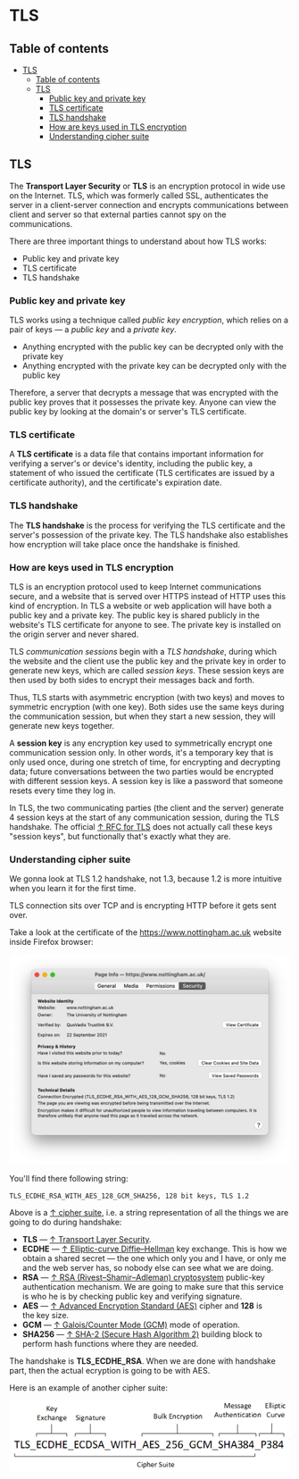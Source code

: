 # TLS
## Table of contents

- [TLS](#tls)
  - [Table of contents](#table-of-contents)
  - [TLS](#tls-1)
    - [Public key and private key](#public-key-and-private-key)
    - [TLS certificate](#tls-certificate)
    - [TLS handshake](#tls-handshake)
    - [How are keys used in TLS encryption](#how-are-keys-used-in-tls-encryption)
    - [Understanding cipher suite](#understanding-cipher-suite)

## TLS

The **Transport Layer Security** or **TLS** is an encryption protocol in wide use on the Internet. TLS, which was formerly called SSL, authenticates the server in a client-server connection and encrypts communications between client and server so that external parties cannot spy on the communications.

There are three important things to understand about how TLS works:

- Public key and private key
- TLS certificate
- TLS handshake

### Public key and private key

TLS works using a technique called *public key encryption*, which relies on a pair of keys — a *public key* and a *private key*.

- Anything encrypted with the public key can be decrypted only with the private key
- Anything encrypted with the private key can be decrypted only with the public key

Therefore, a server that decrypts a message that was encrypted with the public key proves that it possesses the private key. Anyone can view the public key by looking at the domain's or server's TLS certificate.

### TLS certificate

A **TLS certificate** is a data file that contains important information for verifying a server's or device's identity, including the public key, a statement of who issued the certificate (TLS certificates are issued by a certificate authority), and the certificate's expiration date.

### TLS handshake

The **TLS handshake** is the process for verifying the TLS certificate and the server's possession of the private key. The TLS handshake also establishes how encryption will take place once the handshake is finished.

### How are keys used in TLS encryption

TLS is an encryption protocol used to keep Internet communications secure, and a website that is served over HTTPS instead of HTTP uses this kind of encryption. In TLS a website or web application will have both a public key and a private key. The public key is shared publicly in the website's TLS certificate for anyone to see. The private key is installed on the origin server and never shared.

TLS *communication sessions* begin with a *TLS handshake*, during which the website and the client use the public key and the private key in order to generate new keys, which are called *session keys*. These session keys are then used by both sides to encrypt their messages back and forth.

Thus, TLS starts with asymmetric encryption (with two keys) and moves to symmetric encryption (with one key). Both sides use the same keys during the communication session, but when they start a new session, they will generate new keys together.

A **session key** is any encryption key used to symmetrically encrypt one communication session only. In other words, it's a temporary key that is only used once, during one stretch of time, for encrypting and decrypting data; future conversations between the two parties would be encrypted with different session keys. A session key is like a password that someone resets every time they log in.

In TLS, the two communicating parties (the client and the server) generate 4 session keys at the start of any communication session, during the TLS handshake. The official [↑ RFC for TLS](https://datatracker.ietf.org/doc/html/rfc5246) does not actually call these keys "session keys", but functionally that's exactly what they are.

### Understanding cipher suite

We gonna look at TLS 1.2 handshake, not 1.3, because 1.2 is more intuitive when you learn it for the first time.

TLS connection sits over TCP and is encrypting HTTP before it gets sent over.

Take a look at the certificate of the https://www.nottingham.ac.uk website inside Firefox browser:

<img src="cipher suite.png" alt="drawing" width="700"/>

 You'll find there following string:

```text
TLS_ECDHE_RSA_WITH_AES_128_GCM_SHA256, 128 bit keys, TLS 1.2
```

Above is a [↑ cipher suite](https://en.wikipedia.org/wiki/Cipher_suite), i.e. a string representation of all the things we are going to do during handshake:

* **TLS** — [↑ Transport Layer Security](https://en.wikipedia.org/wiki/Transport_Layer_Security).
* **ECDHE** — [↑ Elliptic-curve Diffie–Hellman](https://en.wikipedia.org/wiki/Elliptic-curve_Diffie–Hellman) key exchange. This is how we obtain a shared secret — the one which only you and I have, or only me and the web server has, so nobody else can see what we are doing.
* **RSA** — [↑ RSA (Rivest–Shamir–Adleman) cryptosystem](https://en.wikipedia.org/wiki/RSA_(cryptosystem)) public-key authentication mechanism. We are going to make sure that this service is who he is by checking public key and verifying signature.
* **AES** — [↑ Advanced Encryption Standard (AES)](https://en.wikipedia.org/wiki/Advanced_Encryption_Standard) cipher and **128** is the key size.
* **GCM** — [↑ Galois/Counter Mode (GCM)](https://ru.wikipedia.org/wiki/Galois/Counter_Mode) mode of operation.
* **SHA256** — [↑ SHA-2 (Secure Hash Algorithm 2)](https://en.wikipedia.org/wiki/SHA-2) building block to perform hash functions where they are needed.

The handshake is **TLS_ECDHE_RSA**. When we are done with handshake part, then the actual ecryption is going to be with AES.

Here is an example of another cipher suite:

<img src="another cipher suite.png" alt="drawing" width="600"/>
